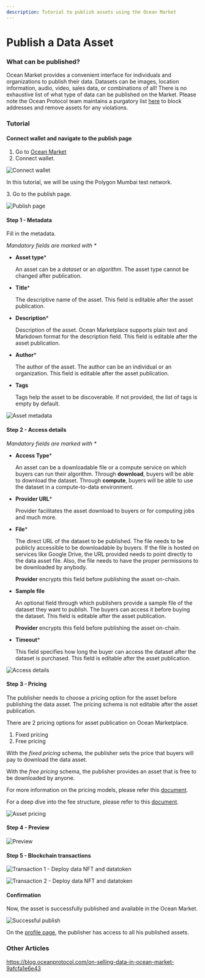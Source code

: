 ```yaml
---
description: Tutorial to publish assets using the Ocean Market
---
```


# Publish a Data Asset

### What can be published?

Ocean Market provides a convenient interface for individuals and organizations to publish their data. Datasets can be images, location information, audio, video, sales data, or combinations of all! There is no exhaustive list of what type of data can be published on the Market. Please note the Ocean Protocol team maintains a purgatory list [here](https://github.com/oceanprotocol/list-purgatory) to block addresses and remove assets for any violations.

### Tutorial

#### Connect wallet and navigate to the publish page

1. Go to [Ocean Market](https://v4.market.oceanprotocol.com)
2. Connect wallet.

![Connect wallet](../.gitbook/assets/market/marketplace-connect-wallet.png)

In this tutorial, we will be using the Polygon Mumbai test network.

3\. Go to the publish page.

![Publish page](../.gitbook/assets/market/publish.png)

#### Step 1 - Metadata

Fill in the metadata.

_Mandatory fields are marked with \*_

- **Asset type**\*

  An asset can be a _dataset_ or an _algorithm_. The asset type cannot be changed after publication.

- **Title**\*

  The descriptive name of the asset. This field is editable after the asset publication.

- **Description**\*

  Description of the asset. Ocean Marketplace supports plain text and Markdown format for the description field. This field is editable after the asset publication.

- **Author**\*

  The author of the asset. The author can be an individual or an organization. This field is editable after the asset publication.

- **Tags**

  Tags help the asset to be discoverable. If not provided, the list of tags is empty by default.

![Asset metadata](../.gitbook/assets/market/publish-1.png)

#### Step 2 - Access details

_Mandatory fields are marked with \*_

- **Access Type**\*

  An asset can be a downloadable file or a compute service on which buyers can run their algorithm. Through **download**, buyers will be able to download the dataset. Through **compute**, buyers will be able to use the dataset in a compute-to-data environment.

- **Provider URL**\*

  Provider facilitates the asset download to buyers or for computing jobs and much more.

- **File**\*

  The direct URL of the dataset to be published. The file needs to be publicly accessible to be downloadable by buyers. If the file is hosted on services like Google Drive, the URL provided needs to point directly to the data asset file. Also, the file needs to have the proper permissions to be downloaded by anybody.

  **Provider** encrypts this field before publishing the asset on-chain.

- **Sample file**

  An optional field through which publishers provide a sample file of the dataset they want to publish. The buyers can access it before buying the dataset. This field is editable after the asset publication.

  **Provider** encrypts this field before publishing the asset on-chain.

- **Timeout**\*

  This field specifies how long the buyer can access the dataset after the dataset is purchased. This field is editable after the asset publication.

![Access details](../.gitbook/assets/market/publish-2.png)

#### Step 3 - Pricing

The publisher needs to choose a pricing option for the asset before publishing the data asset. The pricing schema is not editable after the asset publication.

There are 2 pricing options for asset publication on Ocean Marketplace.

1. Fixed pricing
2. Free pricing

With the _fixed pricing_ schema, the publisher sets the price that buyers will pay to download the data asset.

With the _free pricing_ schema, the publisher provides an asset that is free to be downloaded by anyone.

For more information on the pricing models, please refer this [document](../core-concepts/asset-pricing.md).

For a deep dive into the fee structure, please refer to this [document](../core-concepts/fees.md).

![Asset pricing](../.gitbook/assets/market/publish-3.png)

#### Step 4 - Preview

![Preview](../.gitbook/assets/market/publish-4.png)

#### Step 5 - Blockchain transactions

![Transaction 1 - Deploy data NFT and datatoken](../.gitbook/assets/market/publish-5.png)

![Transaction 2 - Deploy data NFT and datatoken](../.gitbook/assets/market/publish-6.png)

#### Confirmation

Now, the asset is successfully published and available in the Ocean Market.

![Successful publish](../.gitbook/assets/market/publish-7.png)

On the [profile page](https://v4.market.oceanprotocol.com/profile), the publisher has access to all his published assets.

### Other Articles

https://blog.oceanprotocol.com/on-selling-data-in-ocean-market-9afcfa1e6e43
